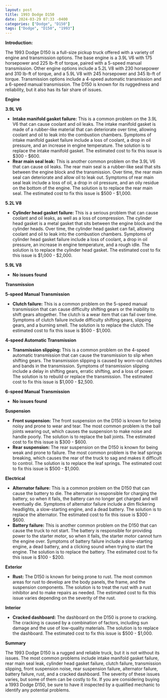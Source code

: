 ```yaml
---
layout: post
title: 1993 Dodge D150
date: 2024-03-29 07:33 -0400
categories: ["Dodge", "D150"]
tags: ["Dodge", "D150", "1993"]
---
```

**Introduction:**

The 1993 Dodge D150 is a full-size pickup truck offered with a variety of engine and transmission options. The base engine is a 3.9L V6 with 175 horsepower and 225 lb-ft of torque, paired with a 5-speed manual transmission. Other engine options include a 5.2L V8 with 230 horsepower and 310 lb-ft of torque, and a 5.9L V8 with 245 horsepower and 345 lb-ft of torque. Transmission options include a 4-speed automatic transmission and a 6-speed manual transmission. The D150 is known for its ruggedness and reliability, but it also has its fair share of issues.

**Engine**

**3.9L V6**

* **Intake manifold gasket failure:** This is a common problem on the 3.9L V6 that can cause coolant and oil leaks. The intake manifold gasket is made of a rubber-like material that can deteriorate over time, allowing coolant and oil to leak into the combustion chambers. Symptoms of intake manifold gasket failure include a loss of coolant, a drop in oil pressure, and an increase in engine temperature. The solution is to replace the intake manifold gasket. The estimated cost to fix this issue is $300 - $600.
* **Rear main seal leak:** This is another common problem on the 3.9L V6 that can cause oil leaks. The rear main seal is a rubber-like seal that sits between the engine block and the transmission. Over time, the rear main seal can deteriorate and allow oil to leak out. Symptoms of rear main seal leak include a loss of oil, a drop in oil pressure, and an oily residue on the bottom of the engine. The solution is to replace the rear main seal. The estimated cost to fix this issue is $500 - $1,000.

**5.2L V8**

* **Cylinder head gasket failure:** This is a serious problem that can cause coolant and oil leaks, as well as a loss of compression. The cylinder head gasket is a metal gasket that sits between the engine block and the cylinder heads. Over time, the cylinder head gasket can fail, allowing coolant and oil to leak into the combustion chambers. Symptoms of cylinder head gasket failure include a loss of coolant, a drop in oil pressure, an increase in engine temperature, and a rough idle. The solution is to replace the cylinder head gasket. The estimated cost to fix this issue is $1,000 - $2,000.

**5.9L V8**

* **No issues found**

**Transmission**

**5-speed Manual Transmission**

* **Clutch failure:** This is a common problem on the 5-speed manual transmission that can cause difficulty shifting gears or the inability to shift gears altogether. The clutch is a wear item that can fail over time. Symptoms of clutch failure include difficulty shifting gears, slipping gears, and a burning smell. The solution is to replace the clutch. The estimated cost to fix this issue is $500 - $1,000.

**4-speed Automatic Transmission**

* **Transmission slipping:** This is a common problem on the 4-speed automatic transmission that can cause the transmission to slip when shifting gears. The transmission slipping is caused by worn-out clutches and bands in the transmission. Symptoms of transmission slipping include a delay in shifting gears, erratic shifting, and a loss of power. The solution is to rebuild or replace the transmission. The estimated cost to fix this issue is $1,000 - $2,500.

**6-speed Manual Transmission**

* **No issues found**

**Suspension**

* **Front suspension:** The front suspension on the D150 is known for being noisy and prone to wear and tear. The most common problem is the ball joints wearing out, which causes the suspension to make noise and handle poorly. The solution is to replace the ball joints. The estimated cost to fix this issue is $300 - $600.
* **Rear suspension:** The rear suspension on the D150 is known for being weak and prone to failure. The most common problem is the leaf springs breaking, which causes the rear of the truck to sag and makes it difficult to control. The solution is to replace the leaf springs. The estimated cost to fix this issue is $500 - $1,000.

**Electrical**

* **Alternator failure:** This is a common problem on the D150 that can cause the battery to die. The alternator is responsible for charging the battery, so when it fails, the battery can no longer get charged and will eventually die. Symptoms of alternator failure include a dim flickering headlights, a slow-starting engine, and a dead battery. The solution is to replace the alternator. The estimated cost to fix this issue is $300 - $600.
* **Battery failure:** This is another common problem on the D150 that can cause the truck to not start. The battery is responsible for providing power to the starter motor, so when it fails, the starter motor cannot turn the engine over. Symptoms of battery failure include a slow-starting engine, a dead battery, and a clicking sound when trying to start the engine. The solution is to replace the battery. The estimated cost to fix this issue is $100 - $200.

**Exterior**

* **Rust:** The D150 is known for being prone to rust. The most common areas for rust to develop are the body panels, the frame, and the suspension components. The solution is to treat the rust with a rust inhibitor and to make repairs as needed. The estimated cost to fix this issue varies depending on the severity of the rust.

**Interior**

* **Cracked dashboard:** The dashboard on the D150 is prone to cracking. The cracking is caused by a combination of factors, including sun damage and the use of low-quality materials. The solution is to replace the dashboard. The estimated cost to fix this issue is $500 - $1,000.

**Summary**

The 1993 Dodge D150 is a rugged and reliable truck, but it is not without its issues. The most common problems include intake manifold gasket failure, rear main seal leak, cylinder head gasket failure, clutch failure, transmission slipping, front suspension noise, rear suspension failure, alternator failure, battery failure, rust, and a cracked dashboard. The severity of these issues varies, but some of them can be costly to fix. If you are considering buying a 1993 Dodge D150, be sure to have it inspected by a qualified mechanic to identify any potential problems.
